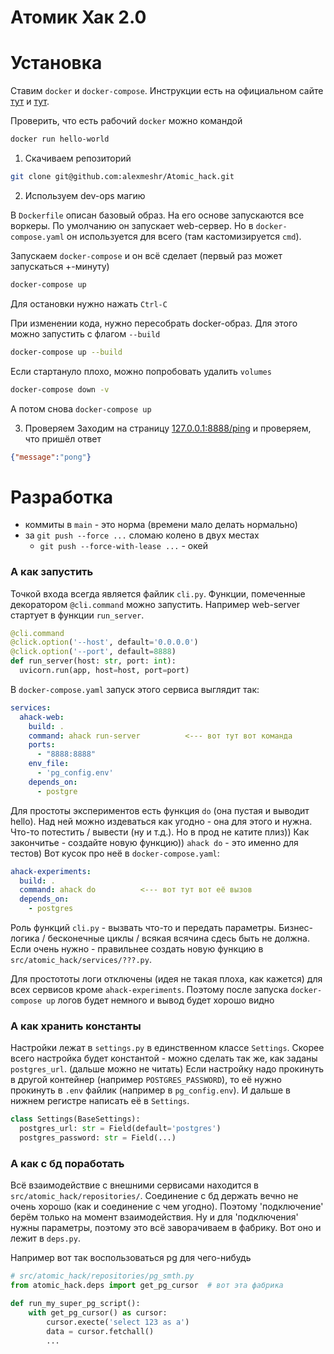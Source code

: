 # Атомик Хак 2.0

# Установка

Ставим `docker` и `docker-compose`. Инструкции есть на официальном сайте [тут](https://docs.docker.com/get-docker/) и [тут](https://docs.docker.com/compose/install/).

Проверить, что есть рабочий `docker` можно командой
```bash
docker run hello-world
```

1. Скачиваем репозиторий
```bash
git clone git@github.com:alexmeshr/Atomic_hack.git
```

2. Используем dev-ops магию

В `Dockerfile` описан базовый образ. На его основе запускаются все воркеры.
По умолчанию он запускает web-сервер. Но в `docker-compose.yaml` он используется для всего
(там кастомизируется `cmd`).

Запускаем `docker-compose` и он всё сделает (первый раз может запускаться +-минуту)
```bash
docker-compose up
```
Для остановки нужно нажать `Ctrl-C`

При изменении кода, нужно пересобрать docker-образ. Для этого можно запустить с флагом `--build`
```bash
docker-compose up --build
```

Если стартануло плохо, можно попробовать удалить `volumes`
```bash
docker-compose down -v
```
А потом снова `docker-compose up`

3. Проверяем
Заходим на страницу [127.0.0.1:8888/ping](127.0.0.1:8888/ping) и проверяем, что пришёл ответ
```json
{"message":"pong"}
```

# Разработка

- коммиты в `main` - это норма (времени мало делать нормально)
- за `git push --force ...` сломаю колено в двух местах
  - `git push --force-with-lease ...` - окей

### А как запустить

Точкой входа всегда является файлик `cli.py`. Функции, помеченные декоратором `@cli.command` можно
запустить. Например web-server стартует в функции `run_server`.
```python
@cli.command
@click.option('--host', default='0.0.0.0')
@click.option('--port', default=8888)
def run_server(host: str, port: int):
  uvicorn.run(app, host=host, port=port)
```

В `docker-compose.yaml` запуск этого сервиса
выглядит так:
```yaml
services:
  ahack-web:
    build: .
    command: ahack run-server          <--- вот тут вот команда
    ports:
      - "8888:8888"
    env_file:
      - 'pg_config.env'
    depends_on:
      - postgre
```

Для простоты экспериментов есть функция `do` (она пустая и выводит hello). Над ней можно издеваться как угодно - она
для этого и нужна. Что-то потестить / вывести (ну и т.д.). Но в прод не катите плиз)) Как закончитье - создайте новую
функцию)) `ahack do` - это именно для тестов)
Вот кусок про неё в `docker-compose.yaml`:
```yaml
ahack-experiments:
  build: .
  command: ahack do          <--- вот тут вот её вызов
  depends_on:
    - postgres
```

Роль функций `cli.py` - вызвать что-то и передать параметры. Бизнес-логика / бесконечные циклы / всякая всячина
сдесь быть не должна. Если очень нужно - правильнее создать новую функцию в `src/atomic_hack/services/???.py`.


Для простототы логи отключены (идея не такая плоха, как кажется) для всех сервисов кроме `ahack-experiments`.
Поэтому после запуска `docker-compose up` логов будет немного и вывод будет хорошо видно

### А как хранить константы

Настройки лежат в `settings.py` в единственном классе `Settings`.
Скорее всего настройка будет константой - можно сделать так же, как заданы `postgres_url`.
(дальше можно не читать) Если настройку надо прокинуть в другой контейнер (например `POSTGRES_PASSWORD`), то её нужно
прокинуть в `.env` файлик (например в `pg_config.env`). И дальше в нижнем регистре написать её в `Settings`.

```python
class Settings(BaseSettings):
  postgres_url: str = Field(default='postgres')
  postgres_password: str = Field(...)
```

### А как с бд поработать

Всё взаимодействие с внешними сервисами находится в `src/atomic_hack/repositories/`.
Соединение с бд держать вечно не очень хорошо (как и соединение с чем угодно).
Поэтому 'подключение' берём только на момент взаимодействия. Ну и для 'подключения' нужны параметры, поэтому это всё
заворачиваем в фабрику. Вот оно и лежит в `deps.py`.

Например вот так воспользоваться pg для чего-нибудь
```python
# src/atomic_hack/repositories/pg_smth.py
from atomic_hack.deps import get_pg_cursor  # вот эта фабрика

def run_my_super_pg_script():
    with get_pg_cursor() as cursor:
        cursor.execte('select 123 as a')
        data = cursor.fetchall()
        ...
```
